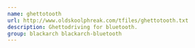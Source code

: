 ```yaml
---
name: ghettotooth
url: http://www.oldskoolphreak.com/tfiles/ghettotooth.txt
description: Ghettodriving for bluetooth.
group: blackarch blackarch-bluetooth
---
```

